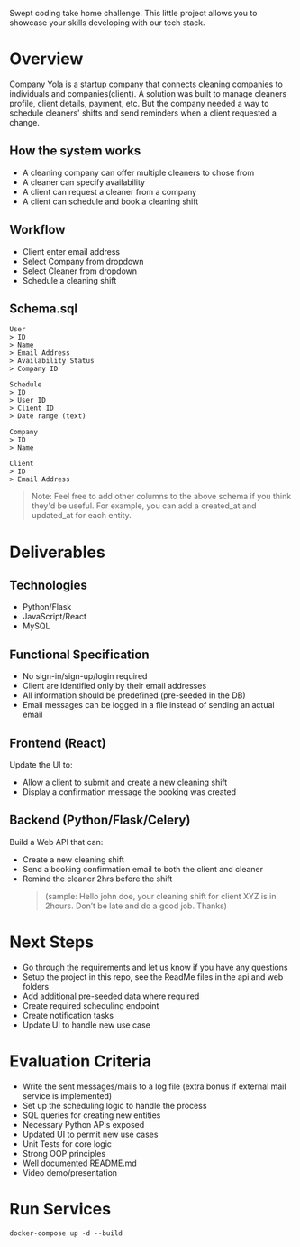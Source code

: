 
Swept coding take home challenge. This little project allows you to showcase your skills developing with our tech stack.

# Overview
Company Yola is a startup company that connects cleaning companies to individuals and companies(client). A solution was built to manage cleaners profile, client details, payment, etc. But the company needed a way to schedule cleaners' shifts and send reminders when a client requested a change.

## How the system works
* A cleaning company can offer multiple cleaners to chose from
* A cleaner can specify availability
* A client can request a cleaner from a company
* A client can schedule and book a cleaning shift 

## Workflow
* Client enter email address
* Select Company from dropdown
* Select Cleaner from dropdown
* Schedule a cleaning shift 

## Schema.sql 
```
User
> ID 
> Name 
> Email Address 
> Availability Status
> Company ID

Schedule
> ID
> User ID
> Client ID
> Date range (text)

Company 
> ID 
> Name

Client
> ID 
> Email Address
```

> Note: Feel free to add other columns to the above schema if you think they'd be useful. For example, you can add a created_at and updated_at for each entity.
# Deliverables
## Technologies
* Python/Flask
* JavaScript/React
* MySQL

## Functional Specification
* No sign-in/sign-up/login required
* Client are identified only by their email addresses
* All information should be predefined (pre-seeded in the DB)
* Email messages can be logged in a file instead of sending an actual email

## Frontend (React)
Update the UI to:

* Allow a client to submit and create a new cleaning shift
* Display a confirmation message the booking was created

## Backend (Python/Flask/Celery)
Build a Web API that can:
* Create a new cleaning shift
* Send a booking confirmation email to both the client and cleaner
* Remind the cleaner 2hrs before the shift 
    >(sample: Hello john doe, your cleaning shift for client XYZ is in 2hours. Don’t be late and do a good job. Thanks)

# Next Steps
* Go through the requirements and let us know if you have any questions
* Setup the project in this repo, see the ReadMe files in the api and web folders
* Add additional pre-seeded data where required
* Create required scheduling endpoint
* Create notification tasks
* Update UI to handle new use case 

# Evaluation Criteria
* Write the sent messages/mails to a log file (extra bonus if external mail service is implemented)
* Set up the scheduling logic to handle the process
* SQL queries for creating new entities
* Necessary Python APIs exposed
* Updated UI to permit new use cases
* Unit Tests for core logic
* Strong OOP principles
* Well documented README.md
* Video demo/presentation

# Run Services
`docker-compose up -d --build`
